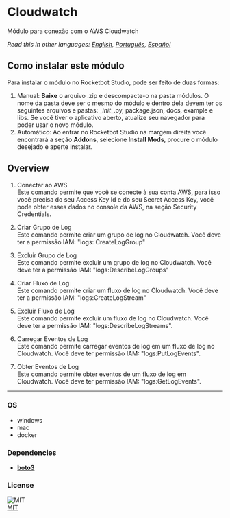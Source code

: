# Cloudwatch
  
Módulo para conexão com o AWS Cloudwatch  

*Read this in other languages: [English](README.md), [Português](README.pr.md), [Español](README.es.md)*

## Como instalar este módulo
  
Para instalar o módulo no Rocketbot Studio, pode ser feito de duas formas:
1. Manual: __Baixe__ o arquivo .zip e descompacte-o na pasta módulos. O nome da pasta deve ser o mesmo do módulo e dentro dela devem ter os seguintes arquivos e pastas: \__init__.py, package.json, docs, example e libs. Se você tiver o aplicativo aberto, atualize seu navegador para poder usar o novo módulo.
2. Automático: Ao entrar no Rocketbot Studio na margem direita você encontrará a seção **Addons**, selecione **Install Mods**, procure o módulo desejado e aperte instalar.  


## Overview


1. Conectar ao AWS  
Este comando permite que você se conecte à sua conta AWS, para isso você precisa do seu Access Key Id e do seu Secret Access Key, você pode obter esses dados no console da AWS, na seção Security Credentials.

2. Criar Grupo de Log  
Este comando permite criar um grupo de log no Cloudwatch. Você deve ter a permissão IAM: "logs: CreateLogGroup"

3. Excluir Grupo de Log  
Este comando permite excluir um grupo de log no Cloudwatch. Você deve ter a permissão IAM: "logs:DescribeLogGroups"

4. Criar Fluxo de Log  
Este comando permite criar um fluxo de log no Cloudwatch. Você deve ter a permissão IAM: "logs:CreateLogStream"

5. Excluir Fluxo de Log  
Este comando permite excluir um fluxo de log no Cloudwatch. Você deve ter a permissão IAM: "logs:DescribeLogStreams".

6. Carregar Eventos de Log  
Este comando permite carregar eventos de log em um fluxo de log no Cloudwatch. Você deve ter permissão IAM: "logs:PutLogEvents".

7. Obter Eventos de Log  
Este comando permite obter eventos de um fluxo de log em Cloudwatch. Você deve ter permissão IAM: "logs:GetLogEvents".  




----
### OS

- windows
- mac
- docker

### Dependencies
- [**boto3**](https://pypi.org/project/boto3/)
### License
  
![MIT](https://camo.githubusercontent.com/107590fac8cbd65071396bb4d04040f76cde5bde/687474703a2f2f696d672e736869656c64732e696f2f3a6c6963656e73652d6d69742d626c75652e7376673f7374796c653d666c61742d737175617265)  
[MIT](http://opensource.org/licenses/mit-license.ph)